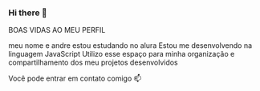 ### Hi there 👋

BOAS VIDAS AO MEU PERFIL

meu nome e andre 
estou estudando no alura
Estou me desenvolvendo na linguagem JavaScript
Utilizo esse espaço para minha organização e compartilhamento dos meu projetos desenvolvidos 

Você pode entrar em contato comigo 📫
